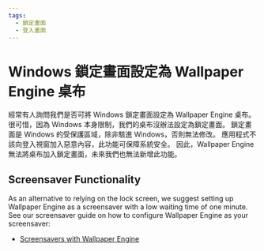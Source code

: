 ```yaml
---
tags:
  - 鎖定畫面
  - 登入畫面
---
```


# Windows 鎖定畫面設定為 Wallpaper Engine 桌布

經常有人詢問我們是否可將 Windows 鎖定畫面設定為 Wallpaper Engine 桌布。 很可惜，因為 Windows 本身限制，我們的桌布沒辦法設定為鎖定畫面。 鎖定畫面是 Windows 的受保護區域，除非駭進 Windows，否則無法修改。 應用程式不該向登入視窗加入惡意內容，此功能可保障系統安全。 因此，Wallpaper Engine 無法將桌布加入鎖定畫面，未來我們也無法新增此功能。

## Screensaver Functionality

As an alternative to relying on the lock screen, we suggest setting up Wallpaper Engine as a screensaver with a low waiting time of one minute. See our screensaver guide on how to configure Wallpaper Engine as your screensaver:

* [Screensavers with Wallpaper Engine](/functionality/screensaver.html)